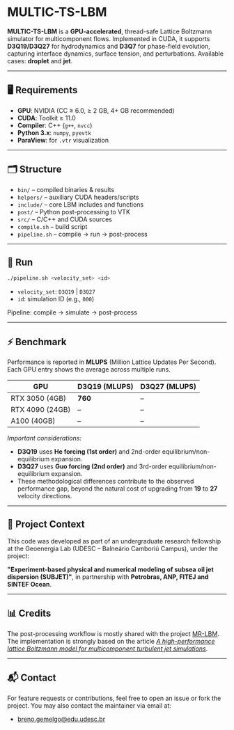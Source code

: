 # MULTIC-TS-LBM

**MULTIC-TS-LBM** is a **GPU-accelerated**, thread-safe Lattice Boltzmann simulator for multicomponent flows. Implemented in CUDA, it supports **D3Q19/D3Q27** for hydrodynamics and **D3Q7** for phase-field evolution, capturing interface dynamics, surface tension, and perturbations. Available cases: **droplet** and **jet**.

---

## 🖥️ Requirements

- **GPU**: NVIDIA (CC ≥ 6.0, ≥ 2 GB, 4+ GB recommended)  
- **CUDA**: Toolkit ≥ 11.0  
- **Compiler**: C++ (`g++`, `nvcc`)  
- **Python 3.x**: `numpy`, `pyevtk`  
- **ParaView**: for `.vtr` visualization  

---

## 🗂️ Structure

- `bin/` – compiled binaries & results  
- `helpers/` – auxiliary CUDA headers/scripts  
- `include/` – core LBM includes and functions
- `post/` – Python post-processing to VTK  
- `src/` – C/C++ and CUDA sources  
- `compile.sh` – build script  
- `pipeline.sh` – compile → run → post-process  

---

## 🚀 Run

```bash
./pipeline.sh <velocity_set> <id>
```

* `velocity_set`: `D3Q19` | `D3Q27`
* `id`: simulation ID (e.g., `000`)

Pipeline: compile → simulate → post-process  

---

## ⚡ Benchmark

Performance is reported in **MLUPS** (Million Lattice Updates Per Second).  
Each GPU entry shows the average across multiple runs.

| GPU            | D3Q19 (MLUPS) | D3Q27 (MLUPS) |
|----------------|---------------|---------------|
| RTX 3050 (4GB) | **760**       | –             |
| RTX 4090 (24GB)| –             | –             |
| A100 (40GB)    | –             | –             |

*Important considerations:*  
- **D3Q19** uses **He forcing (1st order)** and 2nd-order equilibrium/non-equilibrium expansion.  
- **D3Q27** uses **Guo forcing (2nd order)** and 3rd-order equilibrium/non-equilibrium expansion.  
- These methodological differences contribute to the observed performance gap, beyond the natural cost of upgrading from **19** to **27** velocity directions.

---

## 🧠 Project Context

This code was developed as part of an undergraduate research fellowship at the Geoenergia Lab (UDESC – Balneário Camboriú Campus), under the project:

**"Experiment-based physical and numerical modeling of subsea oil jet dispersion (SUBJET)"**, in partnership with **Petrobras, ANP, FITEJ and SINTEF Ocean**.

---

## 📊 Credits

The post-processing workflow is mostly shared with the project [MR-LBM](https://github.com/CERNN/MR-LBM).
The implementation is strongly based on the article *[A high-performance lattice Boltzmann model for multicomponent turbulent jet simulations](https://arxiv.org/abs/2403.15773)*.

---

## 📬 Contact

For feature requests or contributions, feel free to open an issue or fork the project. 
You may also contact the maintainer via email at:

* breno.gemelgo@edu.udesc.br